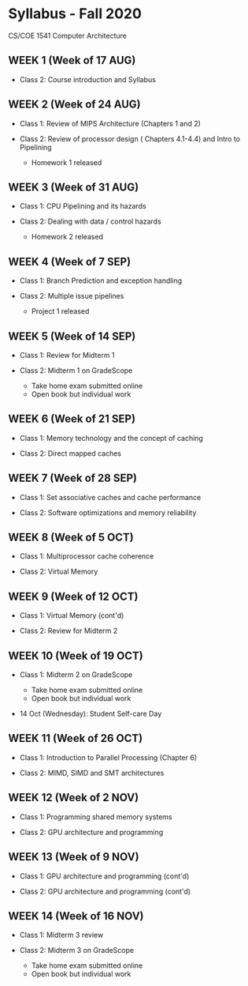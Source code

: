 # Syllabus - Fall 2020
CS/COE 1541 Computer Architecture

## WEEK 1 (Week of 17 AUG)

* Class 2: Course introduction and Syllabus
  
## WEEK 2 (Week of 24 AUG)

* Class 1: Review of MIPS Architecture (Chapters 1 and 2)

* Class 2: Review of processor design ( Chapters 4.1-4.4) and Intro to Pipelining 
  * Homework 1 released

## WEEK 3 (Week of 31 AUG)
  
* Class 1: CPU Pipelining and its hazards

* Class 2: Dealing with data / control hazards
  * Homework 2 released

## WEEK 4 (Week of 7 SEP)

* Class 1: Branch Prediction and exception handling

* Class 2: Multiple issue pipelines
  * Project 1 released

## WEEK 5 (Week of 14 SEP)

* Class 1: Review for Midterm 1

* Class 2: Midterm 1 on GradeScope
  * Take home exam submitted online
  * Open book but individual work

## WEEK 6 (Week of 21 SEP)

* Class 1: Memory technology and the concept of caching

* Class 2: Direct mapped caches

## WEEK 7 (Week of 28 SEP)

* Class 1: Set associative caches and cache performance

* Class 2: Software optimizations and memory reliability

## WEEK 8 (Week of 5 OCT)

* Class 1: Multiprocessor cache coherence

* Class 2: Virtual Memory

## WEEK 9 (Week of 12 OCT)

* Class 1: Virtual Memory (cont'd)

* Class 2: Review for Midterm 2

## WEEK 10 (Week of 19 OCT)

* Class 1: Midterm 2 on GradeScope
  * Take home exam submitted online
  * Open book but individual work

* 14 Oct (Wednesday): Student Self-care Day

## WEEK 11 (Week of 26 OCT)

* Class 1: Introduction to Parallel Processing (Chapter 6)

* Class 2: MIMD, SIMD and SMT architectures

## WEEK 12 (Week of 2 NOV)

* Class 1: Programming shared memory systems

* Class 2: GPU architecture and programming

## WEEK 13 (Week of 9 NOV)

* Class 1: GPU architecture and programming (cont'd)

* Class 2: GPU architecture and programming (cont'd)

## WEEK 14 (Week of 16 NOV)

* Class 1: Midterm 3 review

* Class 2: Midterm 3 on GradeScope
  * Take home exam submitted online
  * Open book but individual work
